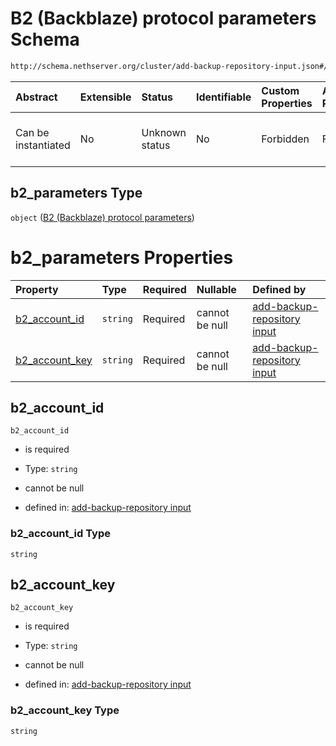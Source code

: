 # B2 (Backblaze) protocol parameters Schema

```txt
http://schema.nethserver.org/cluster/add-backup-repository-input.json#/$defs/b2_parameters
```



| Abstract            | Extensible | Status         | Identifiable | Custom Properties | Additional Properties | Access Restrictions | Defined In                                                                                            |
| :------------------ | :--------- | :------------- | :----------- | :---------------- | :-------------------- | :------------------ | :---------------------------------------------------------------------------------------------------- |
| Can be instantiated | No         | Unknown status | No           | Forbidden         | Forbidden             | none                | [add-backup-repository-input.json\*](cluster/add-backup-repository-input.json "open original schema") |

## b2\_parameters Type

`object` ([B2 (Backblaze) protocol parameters](add-backup-repository-input-defs-b2-backblaze-protocol-parameters.md))

# b2\_parameters Properties

| Property                            | Type     | Required | Nullable       | Defined by                                                                                                                                                                                                                                           |
| :---------------------------------- | :------- | :------- | :------------- | :--------------------------------------------------------------------------------------------------------------------------------------------------------------------------------------------------------------------------------------------------- |
| [b2\_account\_id](#b2_account_id)   | `string` | Required | cannot be null | [add-backup-repository input](add-backup-repository-input-defs-b2-backblaze-protocol-parameters-properties-b2_account_id.md "http://schema.nethserver.org/cluster/add-backup-repository-input.json#/$defs/b2_parameters/properties/b2_account_id")   |
| [b2\_account\_key](#b2_account_key) | `string` | Required | cannot be null | [add-backup-repository input](add-backup-repository-input-defs-b2-backblaze-protocol-parameters-properties-b2_account_key.md "http://schema.nethserver.org/cluster/add-backup-repository-input.json#/$defs/b2_parameters/properties/b2_account_key") |

## b2\_account\_id



`b2_account_id`

*   is required

*   Type: `string`

*   cannot be null

*   defined in: [add-backup-repository input](add-backup-repository-input-defs-b2-backblaze-protocol-parameters-properties-b2_account_id.md "http://schema.nethserver.org/cluster/add-backup-repository-input.json#/$defs/b2_parameters/properties/b2_account_id")

### b2\_account\_id Type

`string`

## b2\_account\_key



`b2_account_key`

*   is required

*   Type: `string`

*   cannot be null

*   defined in: [add-backup-repository input](add-backup-repository-input-defs-b2-backblaze-protocol-parameters-properties-b2_account_key.md "http://schema.nethserver.org/cluster/add-backup-repository-input.json#/$defs/b2_parameters/properties/b2_account_key")

### b2\_account\_key Type

`string`
